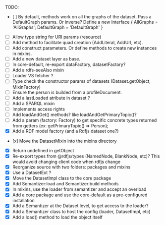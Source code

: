 TODO: 
- [ ] By default, methods work on all the graphs of the dataset. Pass a DefaultGraph params. Or inverse? Define a new Interface { AllGraphs = 'AllGraphs'; DefaultGraph = 'DefaultGraph' }
- [ ] Allow type string for URI params (resource)
- [ ] Add method to facilitate quad creation (AddLiteral, AddUrl, etc).
- [ ] Add construct parameters. Or define methods to create new instances in mixins.
- [ ] Add a new dataset layer as base.
- [ ] In core-default, re-export dataFactory, datasetFactory?
- [ ] Add a rdfs-seeAlso mixin
- [ ] Loader VS fetcher ?
- [ ] Type check the constructor params of datasets (Dataset.getObject, MixinFactory)
- [ ] Ensure the person is builded from a profileDocument.
- [ ] Add a lastLoaded atribute in dataset ?
- [ ] Add a SPARQL mixin
- [ ] Implements access rights   
- [ ] Add loadAndGet() methods? like loadAndGetPrimaryTopic()?
- [ ] Add a param (factory: Factory) to get specific concrete types returned from getters (ex: getPrimaryTopic() => Person);
- [x] Add a RDF model factory (and a Rdfjs dataset one?)
- [x] Move the DatasetMixin into the mixins directory
- [x] Return undefined in getObject
- [x] Re-export types from @rdfjs/types (NamedNode, BlankNode, etc)? This would avoid changing client code when rdfjs change
- [x] Reorganize source with two folders: packages and mixins
- [x] Use a DatasetExt ?
- [x] Move the DatasetImpl class to the core package
- [x] Add Semantizer:load and Semantizer:build methods
- [x] In mixins, use the loader from semantizer and accept an overload
- [x] Add a core package and use the core-default as a pre-configured installation
- [x] Add a Semantizer at the Dataset level, to get access to the loader?
- [x] Add a Semantizer class to host the config (loader, DatasetImpl, etc)
- [x] Add a load() method to load the object itself